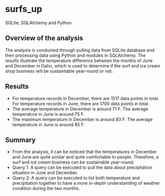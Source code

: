 # surfs_up
SQLite, SQLAlchemy and Python

## Overview of the analysis
The analysis is conducted through pulling data from SQLite database and then processing data using Python and modules in SQLAlchemy. The results illustrate the temperature difference between the months of June and December in Oahu, which is used to determine if the surf and ice cream shop business will be sustaintable year-round or not.  

## Results
- For temperature records in December, there are 1517 data points in total. For temperature records in June, there are 1700 data points in total.  
- The average temperature in December is around 71 F. The average temperature in June is around 75 F.  
- The maximum temperature in December is around 83 F. The average temperature in June is around 85 F.  


## Summary
- From the analysis, it can be noticed that the temperatures in December and June are quite similar and quite comfortable to people. Therefore, a surf and ice cream business can be sustainable year-round. 
- Query 1: A query can be executed to pull the data about precipitation situation in June and December.  
- Query 2: A query can be executed to list both temperature and precipitation together to have a more in-depth understanding of weather condition during the two months.  
